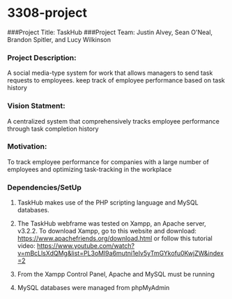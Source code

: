 # 3308-project
###Project Title: TaskHub
###Project Team: Justin Alvey, Sean O'Neal, Brandon Spitler, and Lucy Wilkinson
### Project Description:
A social media-type system for work that allows managers to send task requests to employees. keep track of employee performance based on task history
### Vision Statment:
A centralized system that comprehensively tracks employee performance through task completion history
### Motivation: 
To track employee performance for companies with a large number of employees and optimizing task-tracking in the workplace
### Dependencies/SetUp
1. TaskHub makes use of the PHP scripting language and MySQL databases.

2. The TaskHub webframe was tested on Xampp, an Apache server, v3.2.2. To download Xampp, go to this website and download: https://www.apachefriends.org/download.html or follow this tutorial video: https://www.youtube.com/watch?v=mBcLlsXdQMg&list=PL3oMl9a6mutni1eIv5yTmGYkofu0KwjZW&index=2

3. From the Xampp Control Panel, Apache and MySQL must be running
 
4. MySQL databases were managed from phpMyAdmin 


